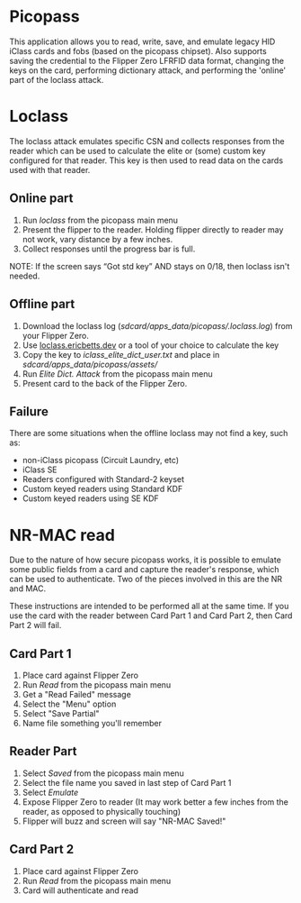 # Picopass


This application allows you to read, write, save, and emulate legacy HID iClass cards and fobs (based on the picopass chipset).  Also supports saving the credential to the Flipper Zero LFRFID data format, changing the keys on the card, performing dictionary attack, and performing the 'online' part of the loclass attack.

# Loclass

The loclass attack emulates specific CSN and collects responses from the reader which can be used to calculate the elite or (some) custom key configured for that reader.  This key is then used to read data on the cards used with that reader.

## Online part

1. Run _loclass_ from the picopass main menu
2. Present the flipper to the reader.  Holding flipper directly to reader may not work, vary distance by a few inches.
3. Collect responses until the progress bar is full.

NOTE: If the screen says “Got std key” AND stays on 0/18, then loclass isn't needed.

## Offline part

1. Download the loclass log (_sdcard/apps_data/picopass/.loclass.log_) from your Flipper Zero.
2. Use [loclass.ericbetts.dev](https://loclass.ericbetts.dev/) or a tool of your choice to calculate the key
3. Copy the key to _iclass_elite_dict_user.txt_ and place in _sdcard/apps_data/picopass/assets/_
4. Run _Elite Dict. Attack_ from the picopass main menu
5. Present card to the back of the Flipper Zero.

## Failure

There are some situations when the offline loclass may not find a key, such as:
 * non-iClass picopass (Circuit Laundry, etc)
 * iClass SE
 * Readers configured with Standard-2 keyset
 * Custom keyed readers using Standard KDF
 * Custom keyed readers using SE KDF

# NR-MAC read

Due to the nature of how secure picopass works, it is possible to emulate some public fields from a card and capture the reader's response, which can be used to authenticate.  Two of the pieces involved in this are the NR and MAC.

These instructions are intended to be performed all at the same time.  If you use the card with the reader between Card Part 1 and Card Part 2, then Card Part 2 will fail.

## Card Part 1

1. Place card against Flipper Zero
2. Run _Read_ from the picopass main menu
3. Get a "Read Failed" message
4. Select the "Menu" option
5. Select "Save Partial"
6. Name file something you'll remember

## Reader Part

1. Select _Saved_ from the picopass main menu
2. Select the file name you saved in last step of Card Part 1
3. Select _Emulate_
4. Expose Flipper Zero to reader (It may work better a few inches from the reader, as opposed to physically touching)
5. Flipper will buzz and screen will say "NR-MAC Saved!"

## Card Part 2

1. Place card against Flipper Zero
2. Run _Read_ from the picopass main menu
3. Card will authenticate and read

